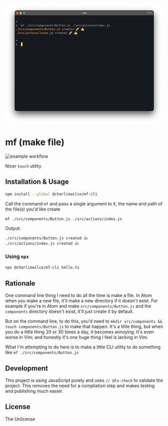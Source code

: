 ![terminal using `mf` utility](.github/workflows/og.png)

# mf (make file)

![example workflow](https://github.com/charliewilco/mf/actions/workflows/node.yml/badge.svg)

Nicer `touch` utility

## Installation & Usage

```sh
npm install --global @charliewilco/mf-cli
```

Call the command `mf` and pass a single argument to it, the name and path of the file(s) you'd like create

```sh
mf ./src/components/Button.js ./src/actions/index.js
```

Output:

```sh
./src/components/Button.js created 👍
./src/actions/index.js created 👍
```

### Using `npx`

```sh
npx @charliewilco/mf-cli hello.ts
```

## Rationale

One command line thing I need to do all the time is make a file. In Atom when you make a new file, it'll make a new directory if it doesn't exist. For example if you're in Atom and make `src/components/Button.js` and the `components` directory doesn't exist, it'll just create it by default.

But on the command line, to do this, you'd need to `mkdir src/components && touch components/Button.js` to make that happen. It's a little thing, but when you do a little thing 20 or 30 times a day, it becomes annoying. It's even worse in Vim; and honestly it's one huge thing I feel is lacking in Vim.

What I'm attempting to do here is to make a little CLI utility to do something like `mf ./src/components/Button.js`

## Development

This project is using JavaScript purely and uses `// @ts-check` to validate the project. This removes the need for a compliation step and makes testing and publishing much easier.

## License

The Unlicense
